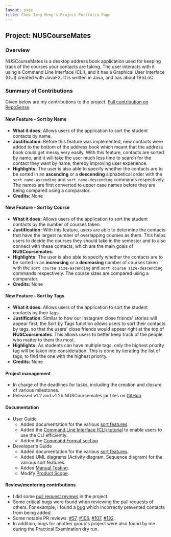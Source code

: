 ```yaml
---
layout: page
title: Chew Jing Heng's Project Portfolio Page
---
```


## Project: NUSCourseMates

### Overview
NUSCourseMates is a desktop address book application used for keeping track of the courses your contacts are taking. 
The user interacts with it using a Command Line Interface (CLI), and it has a Graphical User Interface (GUI) created with JavaFX. 
It is written in Java, and has about 19 kLoC.

### Summary of Contributions
Given below are my contributions to the project.
[Full contribution on RepoSense](https://nus-cs2103-ay2324s1.github.io/tp-dashboard/?search=chewjh1234&breakdown=true)
  
#### New Feature - Sort by Name
* **What it does:** Allows users of the application to sort the student contacts by name. 
* **Justification:** Before this feature was implemented, new contacts were added to the bottom of the address book which meant that the address book could get messy very easily. With this feature, contacts are sorted by name, and it will take the user much less time to search for the contact they want by name, thereby improving user experience. 
* **Highlights:** The user is also able to specify whether the contacts are to be sorted in an **ascending** or a **descending** alphabetical order with the `sort name-ascending` and `sort name-descending` commands respectively. The names are first converted to upper case names before they are being compared using a comparator. 
* **Credits:** None

#### New Feature - Sort by Course
* **What it does:** Allows users of the application to sort the student contacts by the number of courses taken. 
* **Justification:** With this feature, users are able to determine the contacts that have the largest number of overlapping courses as them. This helps users to decide the courses they should take in the semester and to also connect with these contacts, which are the main goals of **NUSCoursemates**.
* **Highlights:** The user is also able to specify whether the contacts are to be sorted in an **increasing** or a **decreasing** number of courses taken with the `sort course size-ascending` and `sort course size-descending` commands respectively. The course sizes are compared using a comparator. 
* **Credits:** None

#### New Feature - Sort by Tags
* **What it does:** Allows users of the application to sort the student contacts by their tags. 
* **Justification:** Similar to how our Instagram close friends' stories will appear first, the Sort by Tags function allows users to sort their contacts by tags, so that the users' close friends would appear right at the top of **NUSCoursemates**. This allows users to better keep track of the people who matter to them the most. 
* **Highlights:** As students can have multiple tags, only the highest priority tag will be taken into consideration. This is done by iterating the list of tags, to find the one with the highest priority. 
* **Credits:** None

#### Project management
* In charge of the deadlines for tasks, including the creation and closure of various milestones. 
* Released v1.2 and v1.2b NUSCoursemates.jar files on [GitHub](https://github.com/AY2324S1-CS2103T-T17-4/tp/releases). 

#### Documentation
* User Guide
  * Added documentation for the various [sort features](https://ay2324s1-cs2103t-t17-4.github.io/tp/UserGuide.html#sorting-by-tags-sort-tags). 
  * Added the [Command Line Interface (CLI) tutorial](https://ay2324s1-cs2103t-t17-4.github.io/tp/UserGuide.html#using-the-command-line-interface-cli) to enable users to use the CLI efficiently. 
  * Added the [Command Format section](https://ay2324s1-cs2103t-t17-4.github.io/tp/UserGuide.html#command-format)
* Developer's Guide
  * Added documentation for the various [sort features](https://ay2324s1-cs2103t-t17-4.github.io/tp/DeveloperGuide.html#45-sort-feature). 
  * Added UML diagrams (Activity diagram, Sequence diagram) for the various sort features.
  * Added [Manual Testing](https://ay2324s1-cs2103t-t17-4.github.io/tp/DeveloperGuide.html#appendix-b-instructions-for-manual-testing). 
  * Modify [Product Scope](https://ay2324s1-cs2103t-t17-4.github.io/tp/DeveloperGuide.html#a1-product-scope). 

#### Review/mentoring contributions
* I did some [pull request reviews](https://github.com/AY2324S1-CS2103T-T17-4/tp/pulls?q=is%3Apr+is%3Aclosed+reviewed-by%3Achewjh1234) in the project. 
* Some critical bugs were found when reviewing the pull requests of others. For example, I found a [bug](https://github.com/AY2324S1-CS2103T-T17-4/tp/pull/107#pullrequestreview-1691405863) which incorrectly prevented contacts from being added.
* Some notable PR reviews: [#57](https://github.com/AY2324S1-CS2103T-T17-4/tp/pull/57#pullrequestreview-1642578187), [#106](https://github.com/AY2324S1-CS2103T-T17-4/tp/pull/106#pullrequestreview-1685497544), [#107](https://github.com/AY2324S1-CS2103T-T17-4/tp/pull/107#pullrequestreview-1691405863), [#132](https://github.com/AY2324S1-CS2103T-T17-4/tp/pull/132#pullrequestreview-1697943613).   
* In addition, bugs for another group's project were also found by me during the Practical Examination dry run.

